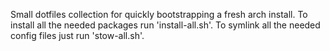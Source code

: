 Small dotfiles collection for quickly bootstrapping a fresh arch install.
To install all the needed packages run 'install-all.sh'. To symlink all the needed config files just run 'stow-all.sh'.
